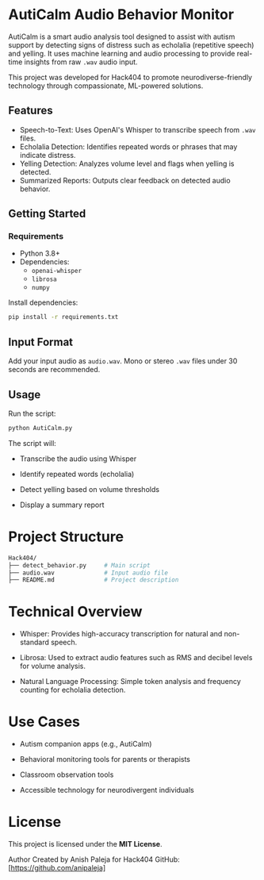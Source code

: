 # AutiCalm Audio Behavior Monitor

AutiCalm is a smart audio analysis tool designed to assist with autism support by detecting signs of distress such as echolalia (repetitive speech) and yelling. It uses machine learning and audio processing to provide real-time insights from raw `.wav` audio input.

This project was developed for Hack404 to promote neurodiverse-friendly technology through compassionate, ML-powered solutions.

## Features

- Speech-to-Text: Uses OpenAI's Whisper to transcribe speech from `.wav` files.
- Echolalia Detection: Identifies repeated words or phrases that may indicate distress.
- Yelling Detection: Analyzes volume level and flags when yelling is detected.
- Summarized Reports: Outputs clear feedback on detected audio behavior.

## Getting Started

### Requirements

- Python 3.8+
- Dependencies:
  - `openai-whisper`
  - `librosa`
  - `numpy`

Install dependencies:

```bash
pip install -r requirements.txt
```

## Input Format

Add your input audio as `audio.wav`. Mono or stereo `.wav` files under 30 seconds are recommended.

## Usage

Run the script:

```bash
python AutiCalm.py
```

The script will:

- Transcribe the audio using Whisper

- Identify repeated words (echolalia)

- Detect yelling based on volume thresholds

- Display a summary report

# Project Structure
```bash
Hack404/
├── detect_behavior.py     # Main script
├── audio.wav              # Input audio file
├── README.md              # Project description
```

# Technical Overview

- Whisper: Provides high-accuracy transcription for natural and non-standard speech.

- Librosa: Used to extract audio features such as RMS and decibel levels for volume analysis.

- Natural Language Processing: Simple token analysis and frequency counting for echolalia detection.

# Use Cases
- Autism companion apps (e.g., AutiCalm)

- Behavioral monitoring tools for parents or therapists

- Classroom observation tools

- Accessible technology for neurodivergent individuals

# License
This project is licensed under the **MIT License**.

Author
Created by Anish Paleja for Hack404
GitHub: [https://github.com/anipaleja]


